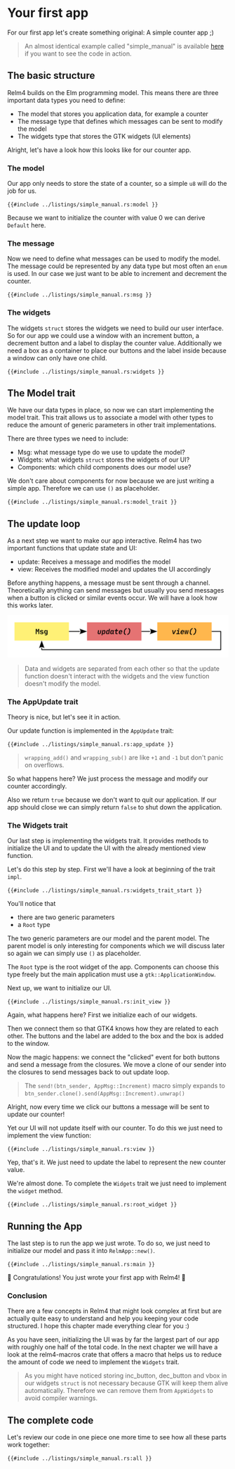 # Your first app

For our first app let's create something original: A simple counter app ;)

> An almost identical example called "simple_manual" is available [here](https://github.com/AaronErhardt/relm4/tree/main/relm4-examples) if you want to see the code in action.

## The basic structure 

Relm4 builds on the Elm programming model. This means there are three important data types you need to define:

+ The model that stores you application data, for example a counter
+ The message type that defines which messages can be sent to modify the model
+ The widgets type that stores the GTK widgets (UI elements)

Alright, let's have a look how this looks like for our counter app.

### The model

Our app only needs to store the state of a counter, so a simple `u8` will do the job for us.

```rust,no_run,noplayground
{{#include ../listings/simple_manual.rs:model }}
```

Because we want to initialize the counter with value 0 we can derive `Default` here.

### The message

Now we need to define what messages can be used to modify the model. The message could be represented by any data type but most often an `enum` is used. In our case we just want to be able to increment and decrement the counter.

```rust,no_run,noplayground
{{#include ../listings/simple_manual.rs:msg }}
```

### The widgets

The widgets `struct` stores the widgets we need to build our user interface. So for our app we could use a window with an increment button, a decrement button and a label to display the counter value. Additionally we need a box as a container to place our buttons and the label inside because a window can only have one child.

```rust,no_run,noplayground
{{#include ../listings/simple_manual.rs:widgets }}
```

## The Model trait

We have our data types in place, so now we can start implementing the model trait. This trait allows us to associate a model with other types to reduce the amount of generic parameters in other trait implementations.

There are three types we need to include:

+ Msg: what message type do we use to update the model?
+ Widgets: what widgets `struct` stores the widgets of our UI?
+ Components: which child components does our model use?

We don't care about components for now because we are just writing a simple app. Therefore we can use `()` as placeholder.

```rust,no_run,noplayground
{{#include ../listings/simple_manual.rs:model_trait }}
```

## The update loop

As a next step we want to make our app interactive. Relm4 has two important functions that update state and UI:

+ update: Receives a message and modifies the model
+ view: Receives the modified model and updates the UI accordingly

Before anything happens, a message must be sent through a channel. Theoretically anything can send messages but usually you send messages when a button is clicked or similar events occur. We will have a look how this works later.

![relm update loop](img/update_loop.svg)

> Data and widgets are separated from each other so that the update function doesn't interact with the widgets and the view function doesn't modify the model.

### The AppUpdate trait

Theory is nice, but let's see it in action.

Our update function is implemented in the `AppUpdate` trait:

```rust,no_run,noplayground
{{#include ../listings/simple_manual.rs:app_update }}
```

> `wrapping_add()` and `wrapping_sub()` are like `+1` and `-1` but don't panic on overflows.

So what happens here? We just process the message and modify our counter accordingly.

Also we return `true` because we don't want to quit our application. If our app should close we can simply return `false` to shut down the application.

### The Widgets trait

Our last step is implementing the widgets trait. It provides methods to initialize the UI and to update the UI with the already mentioned view function.

Let's do this step by step. First we'll have a look at beginning of the trait `impl`.

```rust,no_run,noplayground
{{#include ../listings/simple_manual.rs:widgets_trait_start }}
```

You'll notice that

+ there are two generic parameters
+ a `Root` type

The two generic parameters are our model and the parent model. The parent model is only interesting for components which we will discuss later so again we can simply use `()` as placeholder.

The `Root` type is the root widget of the app. Components can choose this type freely but the main application must use a `gtk::ApplicationWindow`.

Next up, we want to initialize our UI.

```rust,no_run,noplayground
{{#include ../listings/simple_manual.rs:init_view }}
```

Again, what happens here? First we initialize each of our widgets. 

Then we connect them so that GTK4 knows how they are related to each other. The buttons and the label are added to the box and the box is added to the window.

Now the magic happens: we connect the "clicked" event for both buttons and send a message from the closures. We move a clone of our sender into the closures to send messages back to out update loop.

> The `send!(btn_sender, AppMsg::Increment)` macro simply expands to `btn_sender.clone().send(AppMsg::Increment).unwrap()`

Alright, now every time we click our buttons a message will be sent to update our counter!

Yet our UI will not update itself with our counter. To do this we just need to implement the view function:

```rust,no_run,noplayground
{{#include ../listings/simple_manual.rs:view }}
```

Yep, that's it. We just need to update the label to represent the new counter value.

We're almost done. To complete the `Widgets` trait we just need to implement the `widget` method.

```rust,no_run,noplayground
{{#include ../listings/simple_manual.rs:root_widget }}
```

## Running the App

The last step is to run the app we just wrote. To do so, we just need to initialize our model and pass it into `RelmApp::new()`.

```rust,no_run,noplayground
{{#include ../listings/simple_manual.rs:main }}
```

🎉 Congratulations! You just wrote your first app with Relm4! 🎉

### Conclusion

There are a few concepts in Relm4 that might look complex at first but are actually quite easy to understand and help you keeping your code structured. I hope this chapter made everything clear for you :)

As you have seen, initializing the UI was by far the largest part of our app with roughly one half of the total code. In the next chapter we will have a look at the relm4-macros crate that offers a macro that helps us to reduce the amount of code we need to implement the `Widgets` trait.

> As you might have noticed storing inc_button, dec_button and vbox in our widgets `struct` is not necessary because GTK will keep them alive automatically. Therefore we can remove them from `AppWidgets` to avoid compiler warnings.

## The complete code

Let's review our code in one piece one more time to see how all these parts work together:

```rust,no_run,noplayground
{{#include ../listings/simple_manual.rs:all }}
```